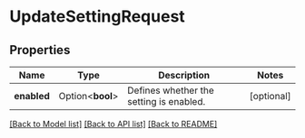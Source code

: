 # UpdateSettingRequest

## Properties

Name | Type | Description | Notes
------------ | ------------- | ------------- | -------------
**enabled** | Option<**bool**> | Defines whether the setting is enabled. | [optional]

[[Back to Model list]](../README.md#documentation-for-models) [[Back to API list]](../README.md#documentation-for-api-endpoints) [[Back to README]](../README.md)


